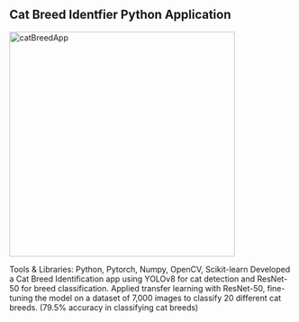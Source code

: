 ## Cat Breed Identfier Python Application
<img width="400" alt="catBreedApp" src="https://github.com/user-attachments/assets/8b4f058d-3654-4fe6-a20d-e0f2b6101949">


Tools & Libraries: Python, Pytorch, Numpy, OpenCV, Scikit-learn
Developed a Cat Breed Identification app using YOLOv8 for cat detection and ResNet-50 for breed classification.
Applied transfer learning with ResNet-50, fine-tuning the model on a dataset of 7,000 images to classify 20 different cat breeds. (79.5% accuracy in classifying cat breeds)
